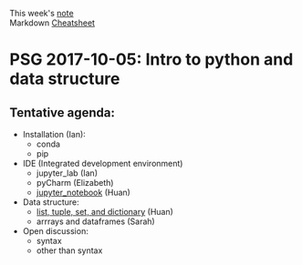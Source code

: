 This week's [note](
https://hackmd.io/GYTgHA7CBMAMDGBaALANlWFJYENECNZhVEBmefECBHfeCaIA#)  
Markdown [Cheatsheet](https://guides.github.com/pdfs/markdown-cheatsheet-online.pdf)
# PSG 2017-10-05: Intro to python and data structure
## Tentative agenda:
- Installation (Ian): 
	- conda 
	- pip 
- IDE (Integrated development environment)
	- jupyter_lab (Ian)
	- pyCharm (Elizabeth) 
	- [jupyter_notebook](http://www.datacarpentry.org/python-ecology-lesson/setup/) (Huan)
- Data structure:
	- [list, tuple, set, and dictionary](Practice/Data_structure.ipynb) (Huan)
	- arrrays and dataframes (Sarah)
- Open discussion: 
	- syntax
	- other than syntax